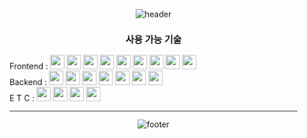 <!--
![](https://workers-visitors.wlsdnr129.workers.dev/visit?username=jinwook-song)
<sup>[&larr; Try it](https://workers-visitors.wlsdnr129.workers.dev/)<sup>
-->

<div align="center">
  
![header](https://capsule-render.vercel.app/api?type=waving&color=auto&height=200&section=header&text=JHUN&fontSize=80)

<!--
[![Anurag's GitHub stats](https://github-readme-stats.vercel.app/api?username=jeonghun94&show_icons=true)](https://github.com/anuraghazra/github-readme-stats)
[![Top Langs](https://github-readme-stats.vercel.app/api/top-langs/?username=jeonghun94&layout=compact)](https://github.com/anuraghazra/github-readme-stats)
-->

### 사용 가능 기술

<div align="left">
<div >
Frontend : <img height='25' src="https://img.shields.io/badge/HTML-E34F26?style=flat-square&logo=HTML5&logoColor=white"/>
           <img height='25' src="https://img.shields.io/badge/CSS-1572B6?style=flat-square&logo=CSS3&logoColor=white"/>
           <img height='25' src="https://img.shields.io/badge/Pug-A86454?style=flat-square&logo=Pug&logoColor=white"/>
           <img height='25' src="https://img.shields.io/badge/Sass-CC6699?style=flat-square&logo=Sass&logoColor=white"/>
           <img height='25' src="https://img.shields.io/badge/JavaScript-F7DF1E?style=flat-square&logo=JavaScript&logoColor=white"/>
           <img height='25' src="https://img.shields.io/badge/TypeScript-3178C6?style=flat-square&logo=TypeScript&logoColor=white"/>
           <img height='25' src="https://img.shields.io/badge/React-61DAFB?style=flat-square&logo=React&logoColor=white"/>  
           <img height='25' src="https://img.shields.io/badge/Next.js-000000?style=flat-square&logo=Next.js&logoColor=white"/>
           <!--
           <img height='25' src="https://img.shields.io/badge/styled-components-DB7093?style=flat-square&logo=styled-components CSS&logoColor=white"/>
           -->
           <img height='25' src="https://img.shields.io/badge/Tailwind-06B6D4?style=flat-square&logo=Tailwind CSS&logoColor=white"/>
</div>

<div>
Backend : <img height='25' src="https://img.shields.io/badge/Node.js-339933?style=flat-square&logo=Node.js&logoColor=white"/>
          <img height='25' src="https://img.shields.io/badge/Express-000000?style=flat-square&logo=Express&logoColor=white"/>
          <img height='25' src="https://img.shields.io/badge/TypeScript-3178C6?style=flat-square&logo=TypeScript&logoColor=white"/>
          <img height='25' src="https://img.shields.io/badge/Python-3776AB?style=flat-square&logo=Python&logoColor=white"/>
          <img height='25' src="https://img.shields.io/badge/MongoDB-47A248?style=flat-square&logo=MongoDB&logoColor=white"/>
          <!--
          <img height='25' src="https://img.shields.io/badge/NestJs-E0234E?style=flat-square&logo=NestJs&logoColor=white"/>    
          <img height='25' src="https://img.shields.io/badge/PostgreSQL-4169E1?style=flat-square&logo=PostgreSQL&logoColor=white"/>
          -->
          <img height='25' src="https://img.shields.io/badge/MySQL-4479A1?style=flat-square&logo=MySQL&logoColor=white"/>
          <img height='25' src="https://img.shields.io/badge/Microsoft SQL Server-CC2927?style=flat-square&logo=Microsoft SQL Server&logoColor=white"/>
</div>

<div>
E   T   C :     <img height='25' src="https://img.shields.io/badge/Git-F05032?style=flat-square&logo=Git&logoColor=white"/>
          <img height='25' src="https://img.shields.io/badge/Heroku-430098?style=flat-square&logo=Heroku&logoColor=white"/>
          <img height='25' src="https://img.shields.io/badge/Netlify-00C7B7?style=flat-square&logo=Netlify&logoColor=white"/>
          <img height='25' src="https://img.shields.io/badge/Vercel-000000?style=flat-square&logo=Vercel&logoColor=white"/>
</div>
</div>
<hr>

  
![footer](https://capsule-render.vercel.app/api?type=waving&color=auto&height=100&section=footer)
</div>
